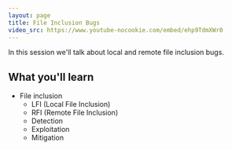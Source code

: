```yaml
---
layout: page
title: File Inclusion Bugs
video_src: https://www.youtube-nocookie.com/embed/ehp9TdmXWr0
---
```


In this session we'll talk about local and remote file inclusion bugs.

What you'll learn
-----------------

- File inclusion
	- LFI (Local File Inclusion)
	- RFI (Remote File Inclusion)
	- Detection
	- Exploitation
	- Mitigation
